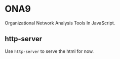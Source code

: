 # ONA9
Organizational Network Analysis Tools In JavaScript.


## http-server
Use `http-server` to serve the html for now.
